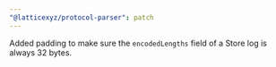```yaml
---
"@latticexyz/protocol-parser": patch
---
```


Added padding to make sure the `encodedLengths` field of a Store log is always 32 bytes.
